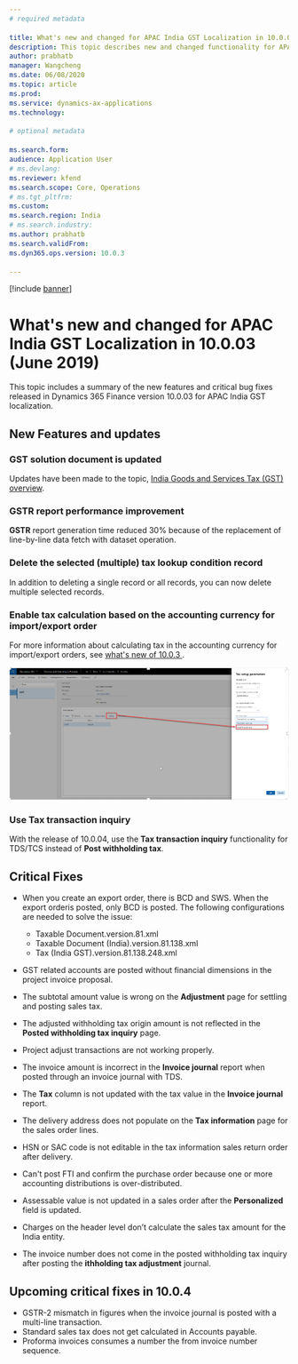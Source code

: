 ```yaml
---
# required metadata

title: What's new and changed for APAC India GST Localization in 10.0.03 (June 2019)
description: This topic describes new and changed functionality for APAC India GST features released in Dynamics 365 Finance version 10.0.03.
author: prabhatb
manager: Wangcheng
ms.date: 06/08/2020
ms.topic: article
ms.prod: 
ms.service: dynamics-ax-applications
ms.technology: 

# optional metadata

ms.search.form: 
audience: Application User
# ms.devlang: 
ms.reviewer: kfend
ms.search.scope: Core, Operations
# ms.tgt_pltfrm: 
ms.custom: 
ms.search.region: India
# ms.search.industry: 
ms.author: prabhatb
ms.search.validFrom: 
ms.dyn365.ops.version: 10.0.3

---
```

[!include [banner](../includes/banner.md)]

# What's new and changed for APAC India GST Localization in 10.0.03 (June 2019)

This topic includes a summary of the new features and critical bug fixes released in Dynamics 365 Finance version 10.0.03 for APAC India GST localization. 

## New Features and updates
### GST solution document is updated 
Updates have been made to the topic, [India Goods and Services Tax (GST) overview](apac-ind-gst.md).

### GSTR report performance improvement
**GSTR** report generation time reduced 30% because of the replacement of line-by-line data fetch with dataset operation.
 
### Delete the selected (multiple) tax lookup condition record
In addition to deleting a single record or all records, you can now delete multiple selected records.

### Enable tax calculation based on the accounting currency for import/export order
For more information about calculating tax in the accounting currency for import/export orders, see [what's new of 10.0.3 ](../../fin-ops/get-started/whats-new-changed-10-0-3#calculate-tax-in-accounting-currency-for-importexport-order.md).

![](media/GST-tax-based-accounting-currency-2-10-0-03.PNG	)

### Use Tax transaction inquiry 
With the release of 10.0.04, use the **Tax transaction inquiry** functionality for TDS/TCS instead of **Post withholding tax**.

## Critical Fixes 

- When you create an export order, there is BCD and SWS. When the export orderis posted, only BCD is posted. The following configurations are needed to solve the issue:
 
  -	Taxable Document.version.81.xml
  -	Taxable Document (India).version.81.138.xml
  -	Tax (India GST).version.81.138.248.xml

-	GST related accounts are posted without financial dimensions in the project invoice proposal.
-	The subtotal amount value is wrong on the **Adjustment** page for settling and posting sales tax.
-	The adjusted withholding tax origin amount is not reflected in the **Posted withholding tax inquiry** page.
-	Project adjust transactions are not working properly.
-	The invoice amount is incorrect in the **Invoice journal** report when posted through an invoice journal with TDS.
-	The **Tax** column is not updated with the tax value in the **Invoice journal** report.
-	The delivery address does not populate on the **Tax information** page for the sales order lines.
-	HSN or SAC code is not editable in the tax information sales return order after delivery. 
- Can't post FTI and confirm the purchase order because one or more accounting distributions is over-distributed.
-	Assessable value is not updated in a sales order after the **Personalized** field is updated.
-	Charges on the header level don’t calculate the sales tax amount for the India entity.
-	The invoice number does not come in the posted withholding tax inquiry after posting the **ithholding tax adjustment** journal.


## Upcoming critical fixes in 10.0.4 

- GSTR-2 mismatch in figures when the invoice journal is posted with a multi-line transaction.
-	Standard sales tax does not get calculated in Accounts payable.
-	Proforma invoices consumes a number the from invoice number sequence. 
